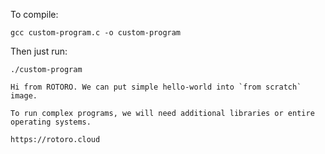 To compile:
```
gcc custom-program.c -o custom-program
```

Then just run:

```
./custom-program
```
```
Hi from ROTORO. We can put simple hello-world into `from scratch` image.

To run complex programs, we will need additional libraries or entire operating systems.

https://rotoro.cloud
```
